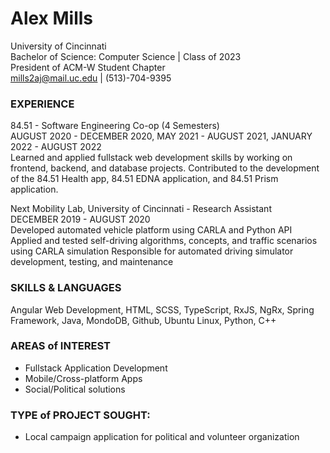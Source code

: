 # **Alex Mills**
University of Cincinnati <br/>
Bachelor of Science: Computer Science | Class of 2023 <br/>
President of ACM-W Student Chapter <br/>
mills2aj@mail.uc.edu | (513)-704-9395 <br/>


### **EXPERIENCE**
84.51 - Software Engineering Co-op (4 Semesters) <br/>
AUGUST 2020 - DECEMBER 2020, MAY 2021 - AUGUST 2021, JANUARY 2022 - AUGUST 2022 <br/>
Learned and applied fullstack web development skills by working on frontend, backend, and database projects.
Contributed to the development of the 84.51 Health app, 84.51 EDNA application, and 84.51 Prism application.

Next Mobility Lab,  University of Cincinnati - Research Assistant <br/>
DECEMBER 2019 - AUGUST 2020 <br/>
Developed automated vehicle platform using CARLA and Python API
Applied and tested self-driving algorithms, concepts, and traffic scenarios using CARLA simulation
Responsible for automated driving simulator development, testing, and maintenance

### **SKILLS & LANGUAGES**
Angular Web Development, HTML, SCSS, TypeScript, RxJS, NgRx, Spring Framework, Java, MondoDB, Github, Ubuntu Linux, Python, C++

### **AREAS of INTEREST**
- Fullstack Application Development
- Mobile/Cross-platform Apps
- Social/Political solutions

### **TYPE of PROJECT SOUGHT:**
- Local campaign application for political and volunteer organization






